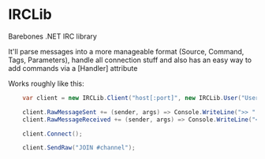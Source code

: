 # IRCLib
Barebones .NET IRC library

It'll parse messages into a more manageable format (Source, Command, Tags, Parameters), handle all connection stuff and also has an easy way to add commands via a [Handler] attribute

Works roughly like this:

```csharp
    var client = new IRCLib.Client("host[:port]", new IRCLib.User("Username"));

    client.RawMessageSent += (sender, args) => Console.WriteLine(">> " + args.Message + "\n");
    client.RawMessageReceived += (sender, args) => Console.WriteLine("<< " + args.Message + "\n");

    client.Connect();

    client.SendRaw("JOIN #channel");
```

